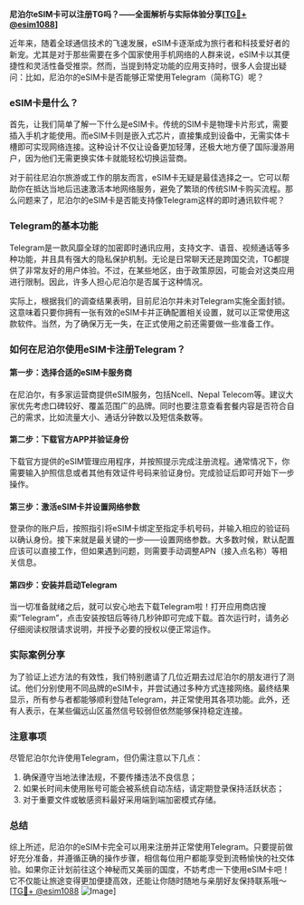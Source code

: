 **尼泊尔eSIM卡可以注册TG吗？——全面解析与实际体验分享[[TG💪+ @esim1088](https://t.me/s/esim1088)]**

近年来，随着全球通信技术的飞速发展，eSIM卡逐渐成为旅行者和科技爱好者的新宠。尤其是对于那些需要在多个国家使用手机网络的人群来说，eSIM卡以其便捷性和灵活性备受推崇。然而，当提到特定功能的应用支持时，很多人会提出疑问：比如，尼泊尔的eSIM卡是否能够正常使用Telegram（简称TG）呢？

### eSIM卡是什么？

首先，让我们简单了解一下什么是eSIM卡。传统的SIM卡是物理卡片形式，需要插入手机才能使用。而eSIM卡则是嵌入式芯片，直接集成到设备中，无需实体卡槽即可实现网络连接。这种设计不仅让设备更加轻薄，还极大地方便了国际漫游用户，因为他们无需更换实体卡就能轻松切换运营商。

对于前往尼泊尔旅游或工作的朋友而言，eSIM卡无疑是最佳选择之一。它可以帮助你在抵达当地后迅速激活本地网络服务，避免了繁琐的传统SIM卡购买流程。那么问题来了，尼泊尔的eSIM卡是否能支持像Telegram这样的即时通讯软件呢？

### Telegram的基本功能

Telegram是一款风靡全球的加密即时通讯应用，支持文字、语音、视频通话等多种功能，并且具有强大的隐私保护机制。无论是日常聊天还是跨国交流，TG都提供了非常友好的用户体验。不过，在某些地区，由于政策原因，可能会对这类应用进行限制。因此，许多人担心尼泊尔是否属于这种情况。

实际上，根据我们的调查结果表明，目前尼泊尔并未对Telegram实施全面封锁。这意味着只要你拥有一张有效的eSIM卡并正确配置相关设置，就可以正常使用这款软件。当然，为了确保万无一失，在正式使用之前还需要做一些准备工作。

### 如何在尼泊尔使用eSIM卡注册Telegram？

#### 第一步：选择合适的eSIM卡服务商
在尼泊尔，有多家运营商提供eSIM服务，包括Ncell、Nepal Telecom等。建议大家优先考虑口碑较好、覆盖范围广的品牌。同时也要注意查看套餐内容是否符合自己的需求，比如流量大小、通话分钟数以及短信条数等。

#### 第二步：下载官方APP并验证身份
下载官方提供的eSIM管理应用程序，并按照提示完成注册流程。通常情况下，你需要输入护照信息或者其他有效证件号码来验证身份。完成验证后即可开始下一步操作。

#### 第三步：激活eSIM卡并设置网络参数
登录你的账户后，按照指引将eSIM卡绑定至指定手机号码，并输入相应的验证码以确认身份。接下来就是最关键的一步——设置网络参数。大多数时候，默认配置应该可以直接工作，但如果遇到问题，则需要手动调整APN（接入点名称）等相关信息。

#### 第四步：安装并启动Telegram
当一切准备就绪之后，就可以安心地去下载Telegram啦！打开应用商店搜索“Telegram”，点击安装按钮后等待几秒钟即可完成下载。首次运行时，请务必仔细阅读权限请求说明，并授予必要的授权以便正常运作。

### 实际案例分享
为了验证上述方法的有效性，我们特别邀请了几位近期去过尼泊尔的朋友进行了测试。他们分别使用不同品牌的eSIM卡，并尝试通过多种方式连接网络。最终结果显示，所有参与者都能够顺利登陆Telegram，并正常使用其各项功能。此外，还有人表示，在某些偏远山区虽然信号较弱但依然能够保持稳定连接。

### 注意事项
尽管尼泊尔允许使用Telegram，但仍需注意以下几点：
1. 确保遵守当地法律法规，不要传播违法不良信息；
2. 如果长时间未使用账号可能会被系统自动冻结，请定期登录保持活跃状态；
3. 对于重要文件或敏感资料最好采用端到端加密模式存储。

### 总结
综上所述，尼泊尔的eSIM卡完全可以用来注册并正常使用Telegram。只要提前做好充分准备，并遵循正确的操作步骤，相信每位用户都能享受到流畅愉快的社交体验。如果你正计划前往这个神秘而又美丽的国度，不妨考虑一下使用eSIM卡吧！它不仅能让旅途变得更加便捷高效，还能让你随时随地与亲朋好友保持联系哦～ [[TG💪+ @esim1088](https://t.me/s/esim1088) ![Image](https://i.postimg.cc/4NQfJmqS/Snipaste-2025-05-13-00-14-12.png)]